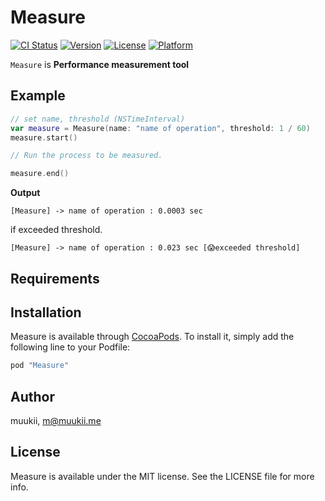 # Measure

[![CI Status](http://img.shields.io/travis/muukii/Measure.svg?style=flat)](https://travis-ci.org/muukii/Measure)
[![Version](https://img.shields.io/cocoapods/v/Measure.svg?style=flat)](http://cocoapods.org/pods/Measure)
[![License](https://img.shields.io/cocoapods/l/Measure.svg?style=flat)](http://cocoapods.org/pods/Measure)
[![Platform](https://img.shields.io/cocoapods/p/Measure.svg?style=flat)](http://cocoapods.org/pods/Measure)

`Measure` is **Performance measurement tool**

## Example

```swift
// set name, threshold (NSTimeInterval)
var measure = Measure(name: "name of operation", threshold: 1 / 60)
measure.start()

// Run the process to be measured.

measure.end()
```

**Output**

```
[Measure] -> name of operation : 0.0003 sec
```

if exceeded threshold.
```
[Measure] -> name of operation : 0.023 sec [😱exceeded threshold]
```

## Requirements

## Installation

Measure is available through [CocoaPods](http://cocoapods.org). To install
it, simply add the following line to your Podfile:

```ruby
pod "Measure"
```

## Author

muukii, m@muukii.me

## License

Measure is available under the MIT license. See the LICENSE file for more info.
